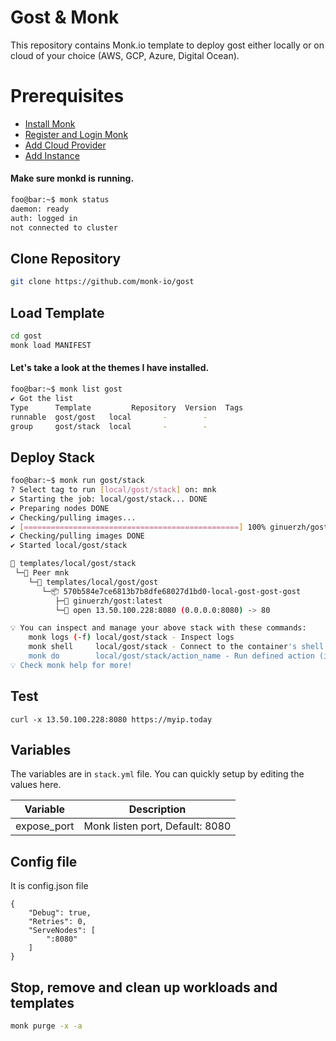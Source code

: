 # Gost & Monk
This repository contains Monk.io template to deploy gost either locally or on cloud of your choice (AWS, GCP, Azure, Digital Ocean).

# Prerequisites
- [Install Monk](https://docs.monk.io/docs/get-monk)
- [Register and Login Monk](https://docs.monk.io/docs/acc-and-auth)
- [Add Cloud Provider](https://docs.monk.io/docs/cloud-provider)
- [Add Instance](https://docs.monk.io/docs/multi-cloud)

#### Make sure monkd is running.
```bash
foo@bar:~$ monk status
daemon: ready
auth: logged in
not connected to cluster
```

## Clone Repository
```bash
git clone https://github.com/monk-io/gost
```

## Load Template
```bash
cd gost
monk load MANIFEST
```


#### Let's take a look at the themes I have installed.
```bash
foo@bar:~$ monk list gost
✔ Got the list
Type      Template         Repository  Version  Tags
runnable  gost/gost   local       -        -
group     gost/stack  local       -        -
```

## Deploy Stack
```bash
foo@bar:~$ monk run gost/stack
? Select tag to run [local/gost/stack] on: mnk
✔ Starting the job: local/gost/stack... DONE
✔ Preparing nodes DONE
✔ Checking/pulling images...
✔ [================================================] 100% ginuerzh/gost:latest mnk
✔ Checking/pulling images DONE
✔ Started local/gost/stack

🔩 templates/local/gost/stack
 └─🧊 Peer mnk
    └─🔩 templates/local/gost/gost
       └─📦 570b584e7ce6813b7b8dfe68027d1bd0-local-gost-gost-gost
          ├─🧩 ginuerzh/gost:latest
          └─🔌 open 13.50.100.228:8080 (0.0.0.0:8080) -> 80

💡 You can inspect and manage your above stack with these commands:
	monk logs (-f) local/gost/stack - Inspect logs
	monk shell     local/gost/stack - Connect to the container's shell
	monk do        local/gost/stack/action_name - Run defined action (if exists)
💡 Check monk help for more!
```

## Test

`curl -x 13.50.100.228:8080 https://myip.today`

## Variables
The variables are in `stack.yml` file. You can quickly setup by editing the values here.

| Variable                     	| Description                               	|
|------------------------------	|-------------------------------------------	|
| expose_port                    | Monk listen port, Default: 8080 	               |

## Config file

It is config.json file

``` 
{
    "Debug": true,
    "Retries": 0,
    "ServeNodes": [
        ":8080"
    ]
}
```

## Stop, remove and clean up workloads and templates

```bash
monk purge -x -a
```

